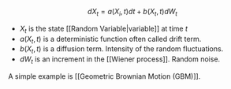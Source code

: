 $$
dX_t=a(X_i, t)dt+b(X_t,t)dW_t
$$
- $X_t$ is the state [[Random Variable|variable]] at time $t$
- $a(X_t, t)$ is a deterministic function often called drift term.
- $b(X_t, t)$ is a diffusion term. Intensity of the random fluctuations.
- $dW_t$ is an increment in the [[Wiener process]]. Random noise.

A simple example is [[Geometric Brownian Motion (GBM)]].